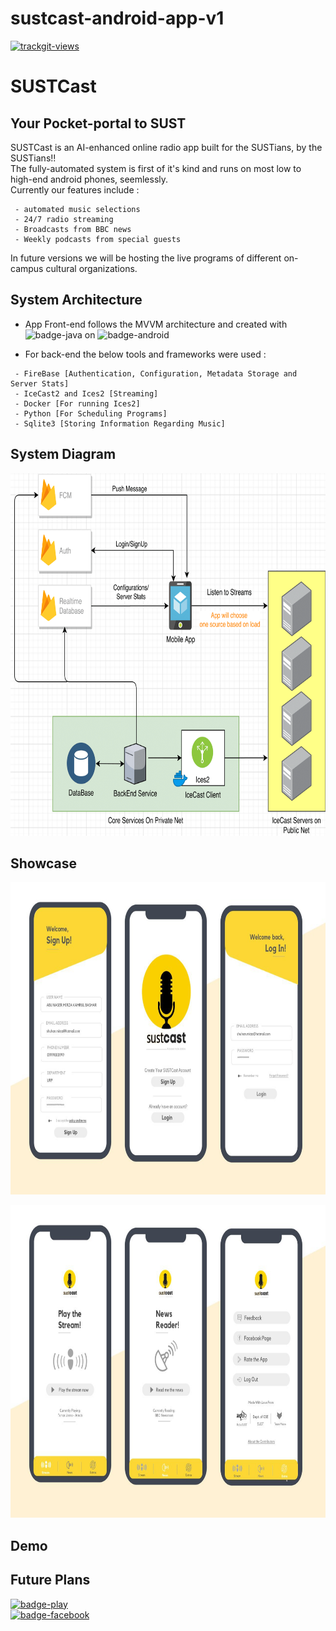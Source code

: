 # sustcast-android-app-v1
<a href="https://trackgit.com">
<img src="https://sfy.cx/u/o7t" alt="trackgit-views" />
</a>

# SUSTCast
## Your Pocket-portal to SUST

SUSTCast is an AI-enhanced online radio app built for the SUSTians, by the SUSTians!!<br/>
The fully-automated system is first of it's kind and runs on most low to high-end android phones, seemlessly.<br/>
Currently our features include :
```
 - automated music selections
 - 24/7 radio streaming
 - Broadcasts from BBC news
 - Weekly podcasts from special guests
```
In future versions we will be hosting the live programs of different on-campus cultural organizations.

## System Architecture

* App Front-end follows the MVVM architecture and created with ![badge-java](https://img.shields.io/badge/java-red?style=for-the-badge&logo=java) on ![badge-android](https://img.shields.io/badge/androidstudio-brightgreen?style=for-the-badge&logo=android)

* For back-end the below tools and frameworks were used :
```
 - FireBase [Authentication, Configuration, Metadata Storage and Server Stats]
 - IceCast2 and Ices2 [Streaming]
 - Docker [For running Ices2]
 - Python [For Scheduling Programs]
 - Sqlite3 [Storing Information Regarding Music]
```
## System Diagram

<p align="center">
  <img width="570" height="580" src="sustcast-architecture (1)-1.png">
</p>

## Showcase
<p align="center">
  <img width=800 height=500 src="auth-ss.jpg">
</p>
<p align="center">
  <img width=800 height=500 src="frag-ss.jpg">
</p>



## Demo
## Future Plans

[![badge-play](https://img.shields.io/badge/Download-playstore-yellow?style=for-the-badge&logo=google-play&logoColor=white&labelColor=black)](https://play.google.com/store/apps/details?id=com.sust.sustcast)
<br/>
[![badge-facebook](https://img.shields.io/badge/Visit-facebook-yellow?style=for-the-badge&logo=facebook&logoColor=white&labelColor=black)](https://www.facebook.com/sustcasr)
